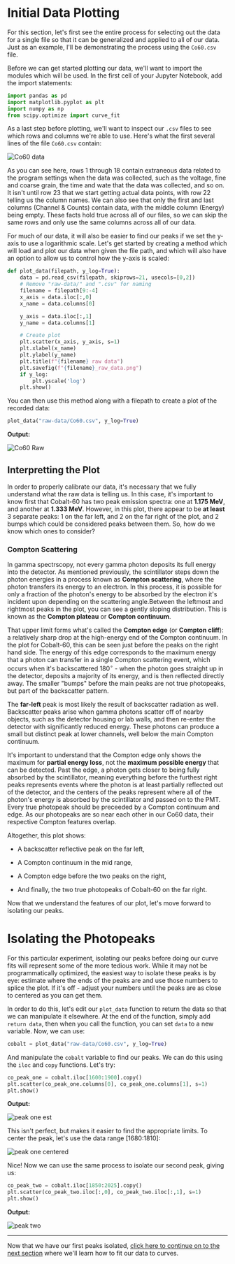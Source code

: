 # Initial Data Plotting
For this section, let's first see the entire process for selecting out the data for a single file so that it can be generalized and applied to all of our data. Just as an example, I'll be demonstrating the process using the `Co60.csv` file.

Before we can get started plotting our data, we'll want to import the modules which will be used. In the first cell of your Jupyter Notebook, add the import statements:
```python
import pandas as pd
import matplotlib.pyplot as plt
import numpy as np
from scipy.optimize import curve_fit
```
As a last step before plotting, we'll want to inspect our `.csv` files to see which rows and columns we're able to use. Here's what the first several lines of the file `Co60.csv` contain:

![Co60 data](images/extra-data.png)

As you can see here, rows 1 through 18 contain extraneous data related to the program settings when the data was collected, such as the voltage, fine and coarse grain, the time and wate that the data was collected, and so on. It isn't until row 23 that we start getting actual data points, with row 22 telling us the column names. We can also see that only the first and last columns (Channel & Counts) contain data, with the middle column (Energy) being empty. These facts hold true across all of our files, so we can skip the same rows and only use the same columns across all of our data.

For much of our data, it will also be easier to find our peaks if we set the y-axis to use a logarithmic scale. Let's get started by creating a method which will load and plot our data when given the file path, and which will also have an option to allow us to control how the y-axis is scaled:
```python
def plot_data(filepath, y_log=True):
    data = pd.read_csv(filepath, skiprows=21, usecols=[0,2])
    # Remove "raw-data/" and ".csv" for naming
    filename = filepath[9:-4]
    x_axis = data.iloc[:,0]
    x_name = data.columns[0]

    y_axis = data.iloc[:,1]
    y_name = data.columns[1]

    # Create plot
    plt.scatter(x_axis, y_axis, s=1)
    plt.xlabel(x_name)
    plt.ylabel(y_name)
    plt.title(f"{filename} raw data")
    plt.savefig(f"{filename}_raw_data.png")
    if y_log:
        plt.yscale('log')
    plt.show()
```
You can then use this method along with a filepath to create a plot of the recorded data:
```python
plot_data("raw-data/Co60.csv", y_log=True)
```
**Output:**

![Co60 Raw](images/Co60_raw_data.png)

## Interpretting the Plot
In order to properly calibrate our data, it's necessary that we fully understand what the raw data is telling us. In this case, it's important to know first that Cobalt-60 has two peak emission spectra: one at **1.175 MeV**, and another at **1.333 MeV**. However, in this plot, there appear to be **at least** 3 separate peaks: 1 on the far left, and 2 on the far right of the plot, and 2 bumps which could be considered peaks between them. So, how do we know which ones to consider?

### Compton Scattering
In gamma spectrscopy, not every gamma photon deposits its full energy into the detector. As mentioned previously, the scintillator steps down the photon energies in a process known as **Compton scattering**, where the photon transfers its energy to an electron. In this process, it is possible for only a fraction of the photon's energy to be absorbed by the electron it's incident upon depending on the scattering angle.Between the leftmost and rightmost peaks in the plot, you can see a gently sloping distribution. This is known as the **Compton plateau** or **Compton continuum**.

That upper limit forms what's called the **Compton edge** (or **Compton cliff**): a relatively sharp drop at the high-energy end of the Compton continuum. In the plot for Cobalt-60, this can be seen just before the peaks on the right hand side. The energy of this edge corresponds to the maximum energy that a photon can transfer in a single Compton scattering event, which occurs when it's backscattered $180^\circ$ - when the photon goes straight up in the detector, deposits a majority of its energy, and is then reflected directly away. The smaller "bumps" before the main peaks are not true photopeaks, but part of the backscatter pattern.

The **far-left** peak is most likely the result of backscatter radiation as well. Backscatter peaks arise when gamma photons scatter off of nearby objects, such as the detector housing or lab walls, and then re-enter the detector with significantly reduced energy. These photons can produce a small but distinct peak at lower channels, well below the main Compton continuum. 

It's important to understand that the Compton edge only shows the maximum for **partial energy loss**, not the **maximum possible energy** that can be detected. Past the edge, a photon gets closer to being fully absorbed by the scintillator, meaning everything before the furthest right peaks represents events where the photon is at least partially reflected out of the detector, and the centers of the peaks represent where all of the photon's energy is absorbed by the scintillator and passed on to the PMT. Every true photopeak should be preceeded by a Compton continuum and edge. As our photopeaks are so near each other in our Co60 data, their respective Compton features overlap.

Altogether, this plot shows:

* A backscatter reflective peak on the far left,

* A Compton continuum in the mid range,

* A Compton edge before the two peaks on the right,

* And finally, the two true photopeaks of Cobalt-60 on the far right.

Now that we understand the features of our plot, let's move forward to isolating our peaks.
# Isolating the Photopeaks
For this particular experiment, isolating our peaks before doing our curve fits will represent some of the more tedious work. While it may not be programmatically optimized, the easiest way to isolate these peaks is by eye: estimate where the ends of the peaks are and use those numbers to splice the plot. If it's off - adjust your numbers until the peaks are as close to centered as you can get them.

In order to do this, let's edit our `plot_data` function to return the data so that we can manipulate it elsewhere. At the end of the function, simply add `return data`, then when you call the function, you can set `data` to a new variable. Now, we can use:
```python
cobalt = plot_data("raw-data/Co60.csv", y_log=True)
```
And manipulate the `cobalt` variable to find our peaks. We can do this using the `iloc` and `copy` functions. Let's try:
```python
co_peak_one = cobalt.iloc[1600:1900].copy()
plt.scatter(co_peak_one.columns[0], co_peak_one.columns[1], s=1)
plt.show()
```
**Output:**

![peak one est](images/CoPeak1_1.png)

This isn't perfect, but makes it easier to find the appropriate limits. To center the peak, let's use the data range [1680:1810]:

![peak one centered](images/CoPeak1_2.png)

Nice! Now we can use the same process to isolate our second peak, giving us:
```python
co_peak_two = cobalt.iloc[1850:2025].copy()
plt.scatter(co_peak_two.iloc[:,0], co_peak_two.iloc[:,1], s=1)
plt.show()
```
**Output:**

![peak two](images/CoPeak2_1.png)

---

Now that we have our first peaks isolated, [click here to continue on to the next section](05_fitting_curves.md) where we'll learn how to fit our data to curves.